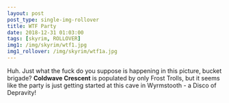 ```yaml
---
layout: post
post_type: single-img-rollover
title: WTF Party
date: 2018-12-31 01:03:00
tags: [skyrim, ROLLOVER]
img1: /img/skyrim/wtf1.jpg
img1_rollover: /img/skyrim/wtf1a.jpg
---
```

Huh. Just what the fuck do you suppose is happening in this picture, bucket brigade? **Coldwave Crescent** is populated by only Frost Trolls, but it seems like the party is just getting started at this cave in Wyrmstooth - a Disco of Depravity!
